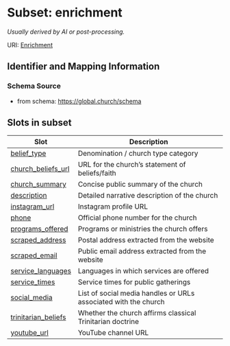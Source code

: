 # Subset: enrichment 


_Usually derived by AI or post-processing._



URI: [Enrichment](Enrichment.md)




## Identifier and Mapping Information







### Schema Source


* from schema: https://global.church/schema




















        


        


        



        






        






        




        






        

        


        

        


        




        





        










## Slots in subset

| Slot | Description |
| --- | --- |
| [belief_type](belief_type.md) | Denomination / church type category |
| [church_beliefs_url](church_beliefs_url.md) | URL for the church’s statement of beliefs/faith |
| [church_summary](church_summary.md) | Concise public summary of the church |
| [description](description.md) | Detailed narrative description of the church |
| [instagram_url](instagram_url.md) | Instagram profile URL |
| [phone](phone.md) | Official phone number for the church |
| [programs_offered](programs_offered.md) | Programs or ministries the church offers |
| [scraped_address](scraped_address.md) | Postal address extracted from the website |
| [scraped_email](scraped_email.md) | Public email address extracted from the website |
| [service_languages](service_languages.md) | Languages in which services are offered |
| [service_times](service_times.md) | Service times for public gatherings |
| [social_media](social_media.md) | List of social media handles or URLs associated with the church |
| [trinitarian_beliefs](trinitarian_beliefs.md) | Whether the church affirms classical Trinitarian doctrine |
| [youtube_url](youtube_url.md) | YouTube channel URL |



